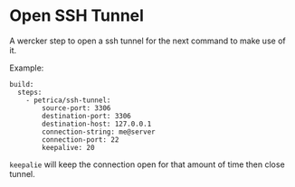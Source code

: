 # Open SSH Tunnel

A wercker step to open a ssh tunnel for the next command to make use of it.

Example:

    build:
      steps:
        - petrica/ssh-tunnel:
            source-port: 3306
            destination-port: 3306
            destination-host: 127.0.0.1
            connection-string: me@server
            connection-port: 22
            keepalive: 20

`keepalie` will keep the connection open for that amount of time then close tunnel.